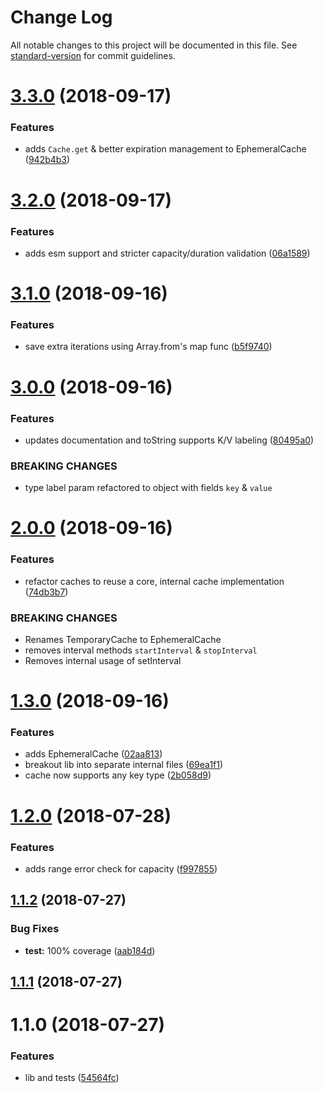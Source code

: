 # Change Log

All notable changes to this project will be documented in this file. See [standard-version](https://github.com/conventional-changelog/standard-version) for commit guidelines.

<a name="3.3.0"></a>
# [3.3.0](https://github.com/alexsasharegan/simple-cache/compare/v3.2.0...v3.3.0) (2018-09-17)


### Features

* adds `Cache.get` & better expiration management to EphemeralCache ([942b4b3](https://github.com/alexsasharegan/simple-cache/commit/942b4b3))



<a name="3.2.0"></a>
# [3.2.0](https://github.com/alexsasharegan/simple-cache/compare/v3.1.0...v3.2.0) (2018-09-17)


### Features

* adds esm support and stricter capacity/duration validation ([06a1589](https://github.com/alexsasharegan/simple-cache/commit/06a1589))



<a name="3.1.0"></a>
# [3.1.0](https://github.com/alexsasharegan/simple-cache/compare/v3.0.0...v3.1.0) (2018-09-16)


### Features

* save extra iterations using Array.from's map func ([b5f9740](https://github.com/alexsasharegan/simple-cache/commit/b5f9740))



<a name="3.0.0"></a>
# [3.0.0](https://github.com/alexsasharegan/simple-cache/compare/v2.0.0...v3.0.0) (2018-09-16)


### Features

* updates documentation and toString supports K/V labeling ([80495a0](https://github.com/alexsasharegan/simple-cache/commit/80495a0))


### BREAKING CHANGES

* type label param refactored to object with fields `key` & `value`



<a name="2.0.0"></a>
# [2.0.0](https://github.com/alexsasharegan/simple-cache/compare/v1.3.0...v2.0.0) (2018-09-16)


### Features

* refactor caches to reuse a core, internal cache implementation ([74db3b7](https://github.com/alexsasharegan/simple-cache/commit/74db3b7))


### BREAKING CHANGES

* Renames TemporaryCache to EphemeralCache
* removes interval methods `startInterval` & `stopInterval`
* Removes internal usage of setInterval



<a name="1.3.0"></a>
# [1.3.0](https://github.com/alexsasharegan/simple-cache/compare/v1.2.0...v1.3.0) (2018-09-16)


### Features

* adds EphemeralCache ([02aa813](https://github.com/alexsasharegan/simple-cache/commit/02aa813))
* breakout lib into separate internal files ([69ea1f1](https://github.com/alexsasharegan/simple-cache/commit/69ea1f1))
* cache now supports any key type ([2b058d9](https://github.com/alexsasharegan/simple-cache/commit/2b058d9))



<a name="1.2.0"></a>
# [1.2.0](https://github.com/alexsasharegan/simple-cache/compare/v1.1.2...v1.2.0) (2018-07-28)


### Features

* adds range error check for capacity ([f997855](https://github.com/alexsasharegan/simple-cache/commit/f997855))



<a name="1.1.2"></a>
## [1.1.2](https://github.com/alexsasharegan/simple-cache/compare/v1.1.1...v1.1.2) (2018-07-27)


### Bug Fixes

* **test:** 100% coverage ([aab184d](https://github.com/alexsasharegan/simple-cache/commit/aab184d))



<a name="1.1.1"></a>
## [1.1.1](https://github.com/alexsasharegan/simple-cache/compare/v1.1.0...v1.1.1) (2018-07-27)



<a name="1.1.0"></a>
# 1.1.0 (2018-07-27)


### Features

* lib and tests ([54564fc](https://github.com/alexsasharegan/simple-cache/commit/54564fc))
